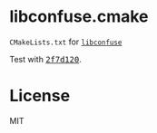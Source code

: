 libconfuse.cmake
=====

`CMakeLists.txt` for [```libconfuse```](https://github.com/martinh/libconfuse)

Test with [<kbd>2f7d120</kbd>](https://github.com/martinh/libconfuse/tree/2f7d120e170351cf424845ed27a532cce443247d).

License
=====

MIT
